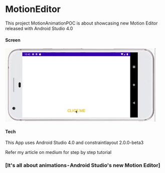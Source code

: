 # MotionEditor

This project MotionAnimationPOC is about showcasing new Motion Editor released with Android Studio 4.0

#### Screen

![Good Morning Screen](/risingsun.gif?raw=true "Good Morning Screen")


#### Tech

This App uses Android Studio 4.0 and constraintlayout 2.0.0-beta3

Refer my article on medium for step by step tutorial
### [It's all about animations - Android Studio's new Motion Editor]

